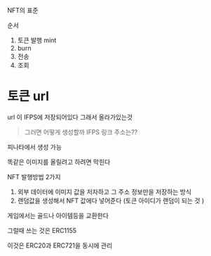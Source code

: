 
NFT의 표준 

순서 
1. 토큰 발행 mint 
2. burn 
3. 전송
4. 조회
# 토큰 url 

url 이 IFPS에 저장되어있다 그래서 올라가있는것 

> 그러면 어떻게 생성할까 IFPS 링크 주소는?? 

피나타에서 생성 가능

똑같은 이미지를 올릴려고 하려면 막힌다 

NFT 발행방법 2가지 

1. 외부 데이터에 이미지 값을 저자하고 그 주소 정보만을 저장하는 방식 
2. 랜덤값을 생성해서 NFT 값에다 넣어준다 (토큰 아이디가 랜덤이 되는 것 )

게임에서는 골드나 아이템등을 교환한다 

그럴때 쓰는 것은 ERC1155 

이것은 ERC20과 ERC721을 동시에 관리 